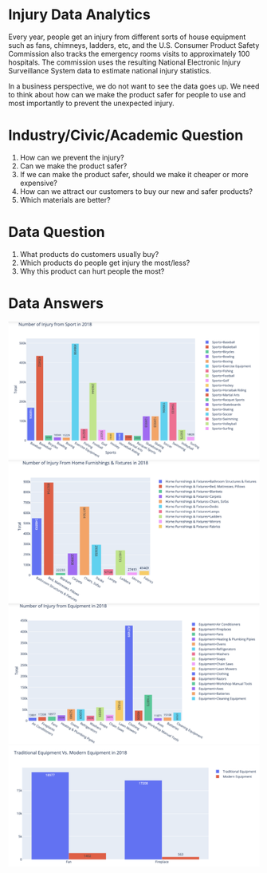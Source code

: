 # Injury Data Analytics
Every year, people get an injury from different sorts of house equipment such as fans, chimneys, ladders, etc, and the U.S. Consumer Product Safety Commission also tracks the emergency rooms visits to approximately 100 hospitals. The commission uses the resulting National Electronic Injury Surveillance System data to estimate national injury statistics.

In a business perspective, we do not want to see the data goes up. We need to think about how can we make the product safer for people to use and most importantly to prevent the unexpected injury.



# Industry/Civic/Academic Question
1. How can we prevent the injury?
2. Can we make the product safer?
3. If we can make the product safer, should we make it cheaper or more expensive?
4. How can we attract our customers to buy our new and safer products?
5. Which materials are better?


# Data Question
1. What products do customers usually buy?
2. Which products do people get injury the most/less?
3. Why this product can hurt people the most?


# Data Answers
![Alt text](https://github.com/Richardwang1995/Injury_Data_Set/blob/master/Number%20of%20Injury%20from%20Sport%20in%202018.png)
![Alt text](https://github.com/Richardwang1995/Injury_Data_Set/blob/master/Number%20of%20Injury%20from%20House%20in%202018.png)
![Alt text](https://github.com/Richardwang1995/Injury_Data_Set/blob/master/Number%20of%20Injury%20from%20Equip%20in%202018.png)
![Alt text](https://github.com/Richardwang1995/Injury_Data_Set/blob/master/Traditional%20Vs%20Modern%20Equip.png)
